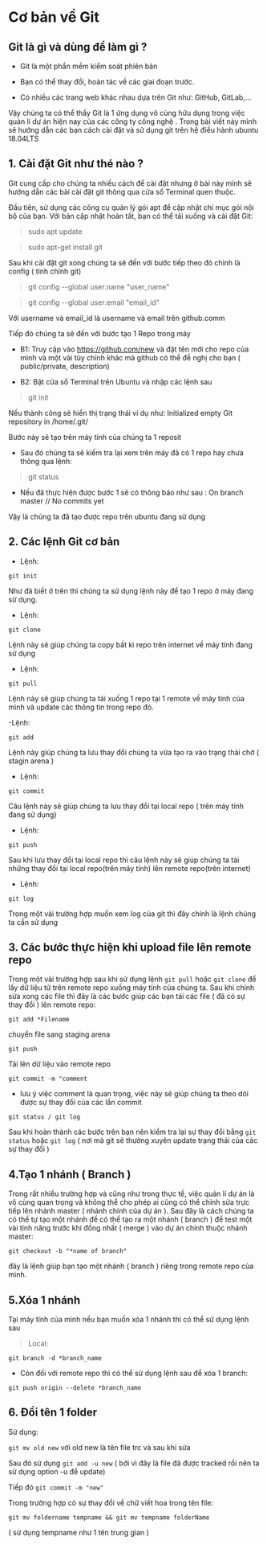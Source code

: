 # Cơ bản về Git


## Git là gì và dùng để làm gì ?

- Git là một phẩn mềm kiểm soát phiên bản

- Bạn có thể thay đổi, hoàn tác về các giai đoạn trước.

- Có nhiều các trang web khác nhau dựa trên Git như: GitHub, GitLab,...

Vậy chúng ta có thể thấy Git là 1 ứng dụng vô cùng hữu dụng trong việc quản lí dự án hiện nay của các công ty công nghệ . Trong bài viết này mình sẽ hướng dẫn các bạn cách cài đặt và sử dụng git trên hệ điều hành ubuntu 18.04LTS

## 1. Cài đặt Git như thé nào ?

Git cung cấp cho chúng ta nhiều cách để cài đặt nhưng ở bài này mình sẽ hướng dẫn các bài cài đặt git thông qua cửa sổ Terminal quen thuộc.

Đầu tiên, sử dụng các công cụ quản lý gói apt để cập nhật chỉ mục gói nội bộ của bạn. Với bản cập nhật hoàn tất, bạn có thể tải xuống và cài đặt Git:

> sudo apt update

> sudo apt-get install git

Sau khi cài đặt git xong chúng ta  sẽ đến với bước tiếp theo đó chính là config ( tinh chỉnh git)

 > git config --global user.name "user_name"

 > git config --global user.email "email_id"
  
 Với username và email_id là username và email trên github.comm

Tiếp đó chúng ta sẽ đến với bước tạo 1 Repo trong máy

- B1: Truy cập vào https://github.com/new và đặt tên mới cho repo của mình và một vài tùy chỉnh khác mà github có thể đề nghị cho bạn ( public/private, description)
 
- B2: Bật cửa sổ Terminal trên Ubuntu và nhập các lệnh sau

> git init

Nếu thành công sẽ hiển thị trạng thái ví dụ như: Initialized empty Git repository in /home/.git/

Bước này sẽ tạo trên máy tính của chúng ta 1 reposit
 
- Sau đó chúng ta sẽ kiếm tra lại xem trên máy đã có 1 repo hay chưa thông qua lệnh:

>git status

 - Nếu đã thực hiện được bước 1 sẽ có thông báo như sau : On branch master // No commits yet

Vậy là chúng ta đã tạo được repo trên ubuntu đang sử dụng 

## 2. Các lệnh Git cơ bản

 - Lệnh:
 
 `git init`
 
 Như đã biết ở trên thì chúng ta sử dụng lệnh này để tạo 1 repo ở máy đang sử dụng.

- Lệnh: 

`git clone`
 
 Lệnh này sẽ giúp chúng ta copy bất kì repo trên internet về máy tính đang sử dụng 

- Lệnh:

`git pull`

 Lệnh này sẽ giúp chúng ta tải xuống 1 repo tại 1 remote về máy tính của mình và update các thông tin trong repo đó.
 
 -Lệnh:
 
 `git add`
 
 Lệnh này giúp chúng ta lưu thay đổi chúng ta vừa tạo ra vào trạng thái chờ ( stagin arena )
 
- Lệnh:

`git commit`

Câu lệnh này sẽ giúp chúng ta lưu thay đổi tại local repo ( trên máy tính đang sử dụng)

- Lệnh: 

`git push`

Sau khi lưu thay đổi tại local repo thì câu lệnh này sẽ giúp chúng ta tải những thay đổi tại local repo(trên máy tính) lên remote repo(trên internet)

- Lệnh: 

`git log`
 
Trong một vài trường hợp muốn xem log của git thì đây chính là lệnh chúng ta cần sử dụng

## 3. Các bước thực hiện khi upload file lên remote repo

Trong một vài trường hợp sau khi sử dụng lệnh `git pull` hoặc `git clone` để lấy dữ liệu từ trên remote repo xuống máy tính của chúng ta. Sau khi chỉnh sửa xong các file thì đây là các bước giúp các bạn tải các file ( đã có sự thay đổi ) lên remote repo: 

`git add *Filename`

chuyển file sang staging arena

`git push`

Tải lên dữ liệu vào remote repo

`git commit -m "comment` 
- lưu ý việc comment là quan trọng, việc này sẽ giúp chúng ta theo dõi được sự thay đổi của các lần commit

`git status / git log`

Sau khi hoàn thành các bước trên bạn nên kiểm tra lại sự thay đổi bằng `git status` hoặc `git log` ( nơi mà git sẽ thường xuyên update trạng thái của các sự thay đổi )



## 4.Tạo 1 nhánh ( Branch )

Trong rất nhiều trường hợp và cũng như trong thực tế, việc quản lí dự án là vô cùng quan trọng và không thể cho phép ai cũng có thể chỉnh sửa trực tiếp lên nhánh master ( nhánh chính của dự án ). Sau đây là cách chúng ta có thể tự tạo một nhánh để có thể tạo ra một nhánh ( branch ) để test một vài tính năng trước khi đồng nhất ( merge ) vào dự án chính thuộc nhánh master:

`git checkout -b "*name of branch"`

đây là lệnh giúp bạn tạo một nhánh ( branch ) riêng trong remote repo của mình.


## 5.Xóa 1 nhánh
Tại máy tính của mình nếu bạn muốn xóa 1 nhánh thì có thể sử dụng lệnh sau
>Local: 

`git branch -d *branch_name`

- Còn đối với remote repo thì có thể sử dụng lệnh sau để xóa 1 branch:

`git push origin --delete *branch_name`

## 6. Đổi tên 1 folder 

Sử dụng: 

`git mv old new` với old new là tên file trc và sau khi sửa

Sau đó sử dụng `git add -u new` ( bởi vì đây là file đã được tracked rồi nên ta sử dụng option -u để update)

Tiếp đó `git commit -m "new"`

Trong trường hợp có sự thay đổi về chữ viết hoa trong tên file:

`git mv foldername tempname && git mv tempname folderName`

( sử dụng tempname như 1 tên trung gian )


